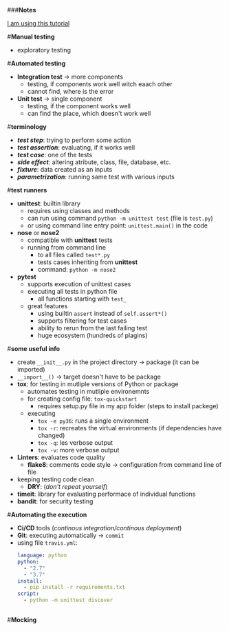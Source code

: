 ###**Notes**  

[I am using this tutorial](https://realpython.com/python-testing/)  

#**Manual testing**  
  - exploratory testing  

#**Automated testing**  
  - **Integration test** &rarr; more components  
    - testing, if components work well witch eaach other  
    - cannot find, where is the error  
  - **Unit test** &rarr; single component  
    - testing, if the component works well  
    - can find the place, which doesn't work well  
  
#**terminology**  
  - ***test step***: trying to perform some action  
  - ***test assertion***: evaluating, if it works well  
  - ***test case***: one of the tests   
  - ***side effect***: altering atribute, class, file, database, etc.   
  - ***fixture***: data created as an inputs  
  - ***parametrization***: running same test with various inputs  

#**test runners**    
  - **unittest**: builtin library  
    - requires using classes and methods   
    - can run using command `python -m unittest test` (file is `test.py`)    
    - or using command line entry point: `unittest.main()` in the code   
  - **nose** or **nose2**  
    - compatible with **unittest** tests  
    - running from command line  
      - to all files called `test*.py`  
      - tests cases inheriting from **unittest**  
      - command: `python -m nose2`  
  - **pytest**  
    - supports execution of unittest cases  
    - executing all tests in python file  
      - all functions starting with `test_`  
    - great features  
      - using builtin `assert` instead of `self.assert*()`  
      - supports filtering for test cases  
      - ability to rerun from the last failing test  
      - huge ecosystem (hundreds of plagins)  
  
#**some useful info**  
  - create `__init__.py` in the project directory &rarr; package (it can be imported)  
  - `__import__()` &rarr; target doesn't have to be package  
  - **tox**: for testing in mutliple versions of Python or package   
    - automates testing in mutliple environemnts    
    - for creating config file: `tox-quickstart`  
      - requires setup.py file in my app folder (steps to install packege)  
    - executing   
      - `tox -e py36`: runs a single environment  
      - `tox -r`: recreates the virtual environments (if dependencies have changed)  
      - `tox -q`: les verbose output   
      - `tox -v`: more verbose output   
  - **Linters**: evaluates code quality
    - **flake8**: comments code style &rarr; configuration from command line of file
  - keeping testing code clean
    - **DRY**: (*don't repeat yourself*)
  - **timeit**: library for evaluating performace of individual functions
  - **bandit**: for security testing
  
#**Automating the execution**   
  - **Ci/CD** tools (*continous integration/continous deployment*)   
  - **Git**: executing automatically &rarr; `commit`   
  - using file `travis.yml`:  
    ```yaml
    language: python
    python:
      - "2.7"
      - "3.7"
    install:
      - pip install -r requirements.txt
    script:
      - python -m unittest discover
  
#**Mocking**  